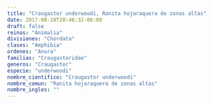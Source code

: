 ```yaml
---
title: "Craugastor underwoodi, Ranita hojaraquera de zonas altas"
date: 2017-08-18T20:46:32-06:00
draft: false
reinos: "Animalia"
divisiones: "Chordata"
clases: "Amphibia"
ordenes: "Anura"
familias: "Craugastoridae"
generos: "Craugastor"
especie: "underwoodi"
nombre_cientifico: "Craugastor underwoodi"
nombre_comun: "Ranita hojaraquera de zonas altas"
nombre_ingles: ""
---
```

